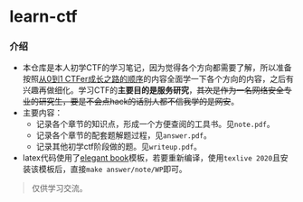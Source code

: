 # learn-ctf
### 介绍

+ 本仓库是本人初学CTF的学习笔记，因为觉得各个方向都需要了解，所以准备按照[从0到1 CTFer成长之路的顺序](https://book.nu1l.com/)的内容全面学一下各个方向的内容，之后有兴趣再做细化。学习CTF的**主要目的是服务研究**，~~其次是作为一名网络安全专业的研究生，要是不会点hack的话别人都不信我学的是网安~~。
+ 主要内容：
  + 记录各个章节的知识点，形成一个方便查阅的工具书。见`note.pdf`。
  + 记录各个章节的配套题解题过程，见`answer.pdf`。
  + 记录其他初学ctf阶段做的题。见`writeup.pdf`。
+ latex代码使用了[elegant book](https://github.com/ElegantLaTeX/ElegantBook)模板，若要重新编译，使用`texlive 2020`且安装该模板后，直接`make answer/note/WP`即可。

> 仅供学习交流。



